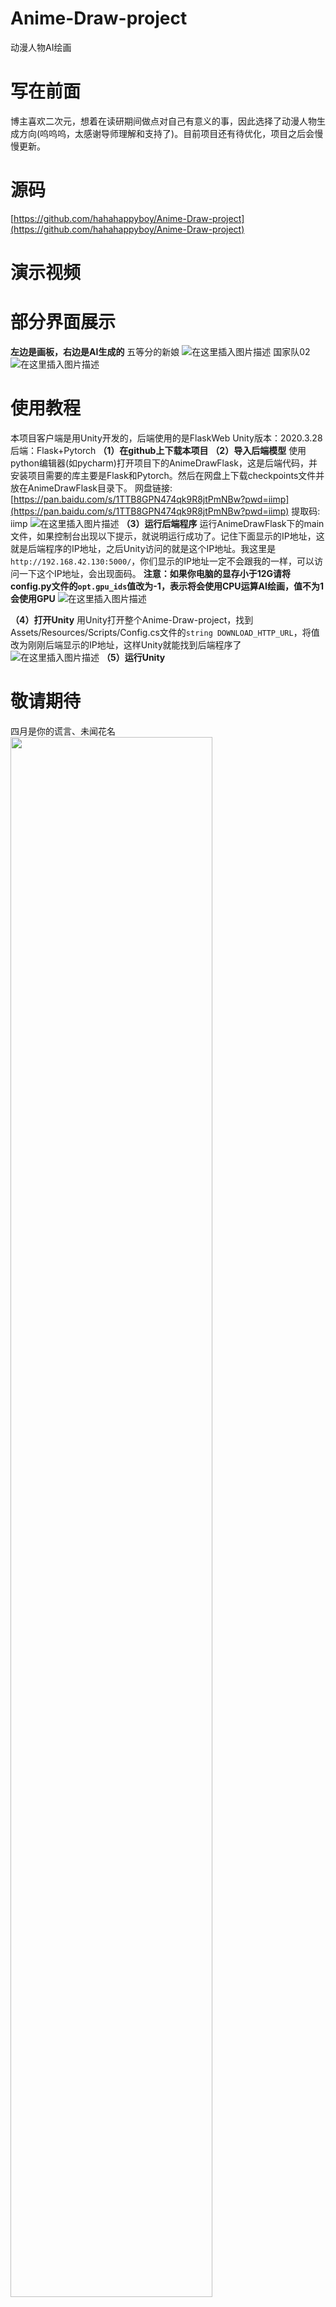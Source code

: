 # Anime-Draw-project
 动漫人物AI绘画
 
# 写在前面
 博主喜欢二次元，想着在读研期间做点对自己有意义的事，因此选择了动漫人物生成方向(呜呜呜，太感谢导师理解和支持了)。目前项目还有待优化，项目之后会慢慢更新。

# 源码
 [https://github.com/hahahappyboy/Anime-Draw-project](https://github.com/hahahappyboy/Anime-Draw-project)
 
# 演示视频

# 部分界面展示
**左边是画板，右边是AI生成的**
五等分的新娘
![在这里插入图片描述](https://img-blog.csdnimg.cn/5e9ad16fe78446a18b5019eec23fd765.png)
国家队02
![在这里插入图片描述](https://img-blog.csdnimg.cn/3d633f4798d948f4bd2400b40042e86f.png)


# 使用教程
本项目客户端是用Unity开发的，后端使用的是FlaskWeb
Unity版本：2020.3.28
后端：Flask+Pytorch
**（1）在github上下载本项目**
**（2）导入后端模型** 使用python编辑器(如pycharm)打开项目下的AnimeDrawFlask，这是后端代码，并安装项目需要的库主要是Flask和Pytorch。然后在网盘上下载checkpoints文件并放在AnimeDrawFlask目录下。
网盘链接: [https://pan.baidu.com/s/1TTB8GPN474qk9R8jtPmNBw?pwd=iimp](https://pan.baidu.com/s/1TTB8GPN474qk9R8jtPmNBw?pwd=iimp) 
提取码: iimp 
![在这里插入图片描述](https://img-blog.csdnimg.cn/e992242d94254dfa8925e2118652d258.png)
**（3）运行后端程序** 运行AnimeDrawFlask下的main文件，如果控制台出现以下提示，就说明运行成功了。记住下面显示的IP地址，这就是后端程序的IP地址，之后Unity访问的就是这个IP地址。我这里是`http://192.168.42.130:5000/`，你们显示的IP地址一定不会跟我的一样，可以访问一下这个IP地址，会出现面码。
**注意：如果你电脑的显存小于12G请将config.py文件的`opt.gpu_ids`值改为-1，表示将会使用CPU运算AI绘画，值不为1会使用GPU** 
![在这里插入图片描述](https://img-blog.csdnimg.cn/2af013bc75724b2ea4c21eb49f7974a5.png)

**（4）打开Unity** 用Unity打开整个Anime-Draw-project，找到Assets/Resources/Scripts/Config.cs文件的`string DOWNLOAD_HTTP_URL`，将值改为刚刚后端显示的IP地址，这样Unity就能找到后端程序了
![在这里插入图片描述](https://img-blog.csdnimg.cn/34171761a08a42978d1e91fde5e57b21.png)
**（5）运行Unity**
# 敬请期待
四月是你的谎言、未闻花名
 <img src="https://img-blog.csdnimg.cn/ac8993b6132c4839b0ab6adcd5b74e35.png" width="80%">
 
# 其他
**（1）人像卡通化APP**
[https://blog.csdn.net/iiiiiiimp/article/details/118701276](https://blog.csdn.net/iiiiiiimp/article/details/118701276)
 <img src="https://img-blog.csdnimg.cn/20210713192738503.png" width=" 60%">
**（2）欢迎各位有志之士加入我们团队**

[http://www.cs.cqu.edu.cn/info/1275/3799.htm](http://www.cs.cqu.edu.cn/info/1275/3799.htm)


# 写在后面
Emmm，还没想要写啥，先附个图吧，这是梦开始的地方
 <img src="https://img-blog.csdnimg.cn/1269aab0378d40aabc88256a3ac3d81d.jpeg" width=" 60%">
